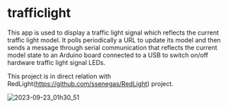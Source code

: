 # trafficlight
This app is used to display a traffic light signal which reflects the current traffic light model. It polls periodically a URL to update its model and then sends a message through serial communication that reflects the current model state to an Arduino board connected to a USB to switch on/off hardware traffic light signal LEDs.

This project is in direct relation with RedLight(https://github.com/ssenegas/RedLight) project.

![2023-09-23_01h30_51](https://github.com/ssenegas/trafficlight/assets/9662172/018e397f-01ac-4a6a-872b-36e439633736)
